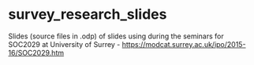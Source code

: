 # survey_research_slides
Slides (source files in .odp) of slides using during the seminars for SOC2029 at University of Surrey - https://modcat.surrey.ac.uk/ipo/2015-16/SOC2029.htm
